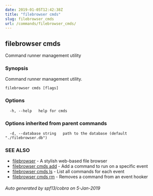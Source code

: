 ```yaml
---
date: 2019-01-05T12:42:38Z
title: "filebrowser cmds"
slug: filebrowser_cmds
url: /commands/filebrowser_cmds/
---
```

## filebrowser cmds

Command runner management utility

### Synopsis

Command runner management utility.

```
filebrowser cmds [flags]
```

### Options

```
  -h, --help   help for cmds
```

### Options inherited from parent commands

```
  -d, --database string   path to the database (default "./filebrowser.db")
```

### SEE ALSO

* [filebrowser](/commands/filebrowser/)	 - A stylish web-based file browser
* [filebrowser cmds add](/commands/filebrowser_cmds_add/)	 - Add a command to run on a specific event
* [filebrowser cmds ls](/commands/filebrowser_cmds_ls/)	 - List all commands for each event
* [filebrowser cmds rm](/commands/filebrowser_cmds_rm/)	 - Removes a command from an event hooker

###### Auto generated by spf13/cobra on 5-Jan-2019
